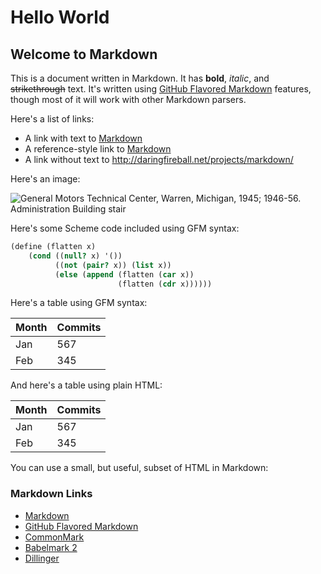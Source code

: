 <!--
Base Markdown from Quickstart
qkst.io/markdown/base
-->

# Hello World

## Welcome to Markdown

This is a document written in Markdown. It has **bold**, *italic*, and ~~strikethrough~~ text. It's written using [GitHub Flavored Markdown](https://help.github.com/articles/github-flavored-markdown/) features, though most of it will work with other Markdown parsers.

Here's a list of links:

* A link with text to [Markdown](http://daringfireball.net/projects/markdown/)
* A reference-style link to [Markdown][1]
* A link without text to <http://daringfireball.net/projects/markdown/>

[1]: http://daringfireball.net/projects/markdown/

Here's an image:

![General Motors Technical Center, Warren, Michigan, 1945; 1946-56. Administration Building stair](http://cdn.loc.gov/service/pnp/krb/00100/00152r.jpg)

Here's some Scheme code included using GFM syntax:

```scheme
(define (flatten x)
    (cond ((null? x) '())
          ((not (pair? x)) (list x))
          (else (append (flatten (car x))
                        (flatten (cdr x))))))
```

Here's a table using GFM syntax:

Month | Commits
----- | -------
Jan   | 567
Feb   | 345

And here's a table using plain HTML:

<table>
    <thead>
        <tr><th>Month</th><th>Commits</th></tr>
    </thead>
    <tbody>
        <tr><td>Jan</td><td>567</td></tr>
        <tr><td>Feb</td><td>345</td></tr>
    </tbody>
</table>

You can use a small, but useful, subset of HTML in Markdown:

<h3>Markdown Links</h3>

<ul>
    <li><a href="http://daringfireball.net/projects/markdown/syntax">Markdown</a></li>
    <li><a href="https://help.github.com/articles/github-flavored-markdown/">GitHub Flavored Markdown</a></li>
    <li><a href="http://commonmark.org/">CommonMark</a></li>
    <li><a href="http://johnmacfarlane.net/babelmark2">Babelmark 2</a></li>
    <li><a href="http://dillinger.io/">Dillinger</a></li>
</ul>
